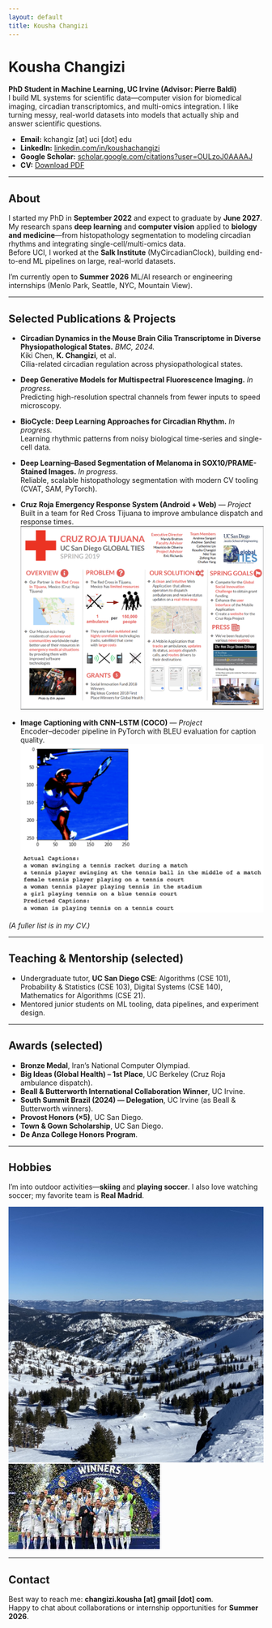 ```yaml
---
layout: default
title: Kousha Changizi
---
```


<link rel="stylesheet" href="/assets/site.css">

# Kousha Changizi

**PhD Student in Machine Learning, UC Irvine (Advisor: Pierre Baldi)**  
I build ML systems for scientific data—computer vision for biomedical imaging, circadian transcriptomics, and multi-omics integration. I like turning messy, real-world datasets into models that actually ship and answer scientific questions.

- **Email:** kchangiz [at] uci [dot] edu  
- **LinkedIn:** [linkedin.com/in/koushachangizi](https://www.linkedin.com/in/koushachangizi/)  
- **Google Scholar:** [scholar.google.com/citations?user=OULzoJ0AAAAJ](https://scholar.google.com/citations?user=OULzoJ0AAAAJ&hl=en)  
- **CV:** [Download PDF](/Kousha_Changizi_CV.pdf)

---

## About

I started my PhD in **September 2022** and expect to graduate by **June 2027**. My research spans **deep learning** and **computer vision** applied to **biology and medicine**—from histopathology segmentation to modeling circadian rhythms and integrating single-cell/multi-omics data.  
Before UCI, I worked at the **Salk Institute** (MyCircadianClock), building end-to-end ML pipelines on large, real-world datasets.

I’m currently open to **Summer 2026** ML/AI research or engineering internships (Menlo Park, Seattle, NYC, Mountain View).

---

## Selected Publications & Projects

- **Circadian Dynamics in the Mouse Brain Cilia Transcriptome in Diverse Physiopathological States.** *BMC, 2024.*  
  Kiki Chen, **K. Changizi**, et al.  
  <span class="muted">Cilia-related circadian regulation across physiopathological states.</span>

- **Deep Generative Models for Multispectral Fluorescence Imaging.** *In progress.*  
  <span class="muted">Predicting high-resolution spectral channels from fewer inputs to speed microscopy.</span>

- **BioCycle: Deep Learning Approaches for Circadian Rhythm.** *In progress.*  
  <span class="muted">Learning rhythmic patterns from noisy biological time-series and single-cell data.</span>

- **Deep Learning–Based Segmentation of Melanoma in SOX10/PRAME-Stained Images.** *In progress.*  
  <span class="muted">Reliable, scalable histopathology segmentation with modern CV tooling (CVAT, SAM, PyTorch).</span>

- **Cruz Roja Emergency Response System (Android + Web)** — *Project*  
  <span class="muted">Built in a team for Red Cross Tijuana to improve ambulance dispatch and response times.</span>  
  <img src="/cruz_roja_poster.png" alt="Cruz Roja Poster" class="img-lg">

- **Image Captioning with CNN–LSTM (COCO)** — *Project*  
  <span class="muted">Encoder–decoder pipeline in PyTorch with BLEU evaluation for caption quality.</span>  
  <img src="/image_capt.png" alt="Image Captioning Example" class="img-lg">

*(A fuller list is in my CV.)*

---

## Teaching & Mentorship (selected)

- Undergraduate tutor, **UC San Diego CSE**: Algorithms (CSE 101), Probability & Statistics (CSE 103), Digital Systems (CSE 140), Mathematics for Algorithms (CSE 21).  
- Mentored junior students on ML tooling, data pipelines, and experiment design.

---

## Awards (selected)

- **Bronze Medal**, Iran’s National Computer Olympiad.  
- **Big Ideas (Global Health) – 1st Place**, UC Berkeley (Cruz Roja ambulance dispatch).  
- **Beall & Butterworth International Collaboration Winner**, UC Irvine.  
- **South Summit Brazil (2024) — Delegation**, UC Irvine (as Beall & Butterworth winners).  
- **Provost Honors (×5)**, UC San Diego.  
- **Town & Gown Scholarship**, UC San Diego.  
- **De Anza College Honors Program**.

---

## Hobbies

I’m into outdoor activities—**skiing** and **playing soccer**. I also love watching soccer; my favorite team is **Real Madrid**.

<div class="img-row">
  <img src="/ski.jpg" alt="Skiing">
  <img src="/realmadrid.png" alt="Real Madrid">
</div>

---

## Contact

Best way to reach me: **changizi.kousha [at] gmail [dot] com**.  
Happy to chat about collaborations or internship opportunities for **Summer 2026**.
